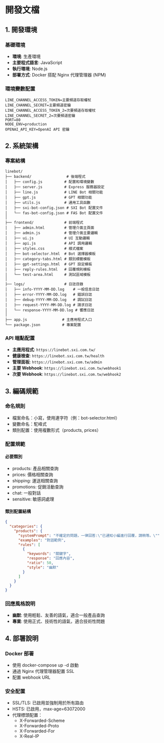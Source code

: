 # 開發文檔

## 1. 開發環境
### 基礎環境
- **環境**: 生產環境
- **主要程式語言**: JavaScript
- **執行環境**: Node.js
- **部署方式**: Docker 搭配 Nginx 代理管理器 (NPM)

### 環境變數配置
```env
LINE_CHANNEL_ACCESS_TOKEN=主要頻道存取權杖
LINE_CHANNEL_SECRET=主要頻道密鑰
LINE_CHANNEL_ACCESS_TOKEN_2=次要頻道存取權杖
LINE_CHANNEL_SECRET_2=次要頻道密鑰
PORT=80
NODE_ENV=production
OPENAI_API_KEY=OpenAI API 密鑰
```

## 2. 系統架構
### 專案結構
```
linebot/
├── backend/                # 後端程式
│   ├── config.js          # 配置和環境變數
│   ├── server.js          # Express 服務器設定
│   ├── line.js            # LINE Bot 相關功能
│   ├── gpt.js             # GPT 相關功能
│   ├── utils.js           # 通用工具函數
│   ├── sxi-bot-config.json # SXI Bot 配置文件
│   └── fas-bot-config.json # FAS Bot 配置文件
│
├── frontend/              # 前端程式
│   ├── admin.html         # 管理介面主頁面
│   ├── admin.js           # 管理介面主要邏輯
│   ├── ui.js              # UI 互動邏輯
│   ├── api.js             # API 調用邏輯
│   ├── styles.css         # 樣式檔案
│   ├── bot-selector.html  # Bot 選擇器模板
│   ├── category-tabs.html # 類別標籤模板
│   ├── gpt-settings.html  # GPT 設定模板
│   ├── reply-rules.html   # 回覆規則模板
│   └── test-area.html     # 測試區域模板
│
├── logs/                  # 日誌目錄
│   ├── info-YYYY-MM-DD.log    # 一般信息日誌
│   ├── error-YYYY-MM-DD.log   # 錯誤日誌
│   ├── debug-YYYY-MM-DD.log   # 調試日誌
│   ├── request-YYYY-MM-DD.log # 請求日誌
│   └── response-YYYY-MM-DD.log # 響應日誌
│
├── app.js                # 主應用程式入口
└── package.json          # 專案配置
```

### API 端點配置
- **主應用程式**: `https://linebot.sxi.com.tw/`
- **健康檢查**: `https://linebot.sxi.com.tw/health`
- **管理面板**: `https://linebot.sxi.com.tw/admin`
- **主要 Webhook**: `https://linebot.sxi.com.tw/webhook1`
- **次要 Webhook**: `https://linebot.sxi.com.tw/webhook2`

## 3. 編碼規範
### 命名規則
- 檔案命名：小寫，使用連字符（例：bot-selector.html）
- 變數命名：駝峰式
- 類別配置：使用複數形式（products, prices）

### 配置規範
#### 必要類別
- products: 產品相關查詢
- prices: 價格相關查詢
- shipping: 運送相關查詢
- promotions: 促銷活動查詢
- chat: 一般對話
- sensitive: 敏感詞處理

#### 類別配置結構
```json
{
  "categories": {
    "products": {
      "systemPrompt": "不確定的問題，一律回答:\"已通知小編進行回覆，請稍等。\"",
      "examples": "對話範例",
      "rules": [
        {
          "keywords": "關鍵字",
          "response": "回應內容",
          "ratio": 50,
          "style": "幽默"
        }
      ]
    }
  }
}
```

### 回應風格說明
- **幽默**: 使用輕鬆、友善的語氣，適合一般產品查詢
- **專業**: 使用正式、技術性的語氣，適合技術性問題

## 4. 部署說明
### Docker 部署
- 使用 docker-compose up -d 啟動
- 通過 Nginx 代理管理器配置 SSL
- 配置 webhook URL

### 安全配置
- SSL/TLS: 已啟用並強制用於所有路由
- HSTS: 已啟用，max-age=63072000
- 代理標頭配置：
  - X-Forwarded-Scheme
  - X-Forwarded-Proto
  - X-Forwarded-For
  - X-Real-IP
